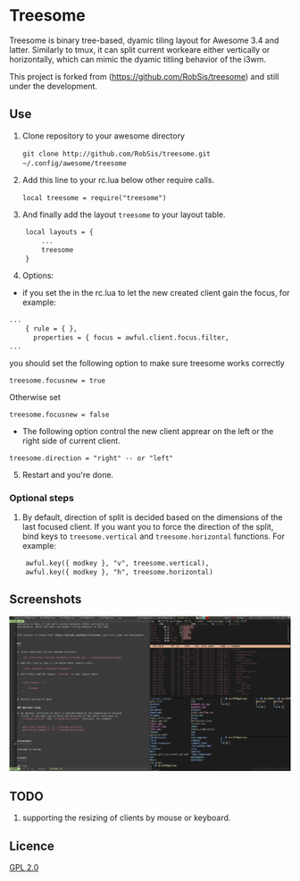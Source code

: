 Treesome
========

Treesome is binary tree-based, dyamic tiling layout for Awesome 3.4 and latter.
Similarly to tmux, it can split current workeare either vertically or
horizontally, which can mimic the dyamic titling behavior of the i3wm.


This project is forked from (https://github.com/RobSis/treesome) and still under the development.


Use
---

1. Clone repository to your awesome directory

    `git clone http://github.com/RobSis/treesome.git ~/.config/awesome/treesome`

2. Add this line to your rc.lua below other require calls.

    `local treesome = require("treesome")`

3. And finally add the layout `treesome` to your layout table.

```
    local layouts = {
        ...
        treesome
    }
```

4.  Options:
 * if you set the in the rc.lua to let the new created client gain the focus, 
for example: 
```
...
    { rule = { },
      properties = { focus = awful.client.focus.filter,
...
```
you should set the following option to make sure treesome works correctly

```
treesome.focusnew = true 

```
Otherwise set 
```
treesome.focusnew = false

```
 * The following option control the new client apprear on the left or the right side
of current client.

```
treesome.direction = "right" -- or "left"

```

5. Restart and you're done.


### Optional steps

1. By default, direction of split is decided based on the dimensions of the last focused
   client. If you want you to force the direction of the split, bind keys to
   `treesome.vertical` and `treesome.horizontal` functions. For example:

```
    awful.key({ modkey }, "v", treesome.vertical),
    awful.key({ modkey }, "h", treesome.horizontal)
```


Screenshots
-----------

![screenshot](./screenshot.png)

TODO
----------
1. supporting the resizing of clients by mouse or keyboard.


Licence
-------

[GPL 2.0](http://www.gnu.org/licenses/gpl-2.0.html)
